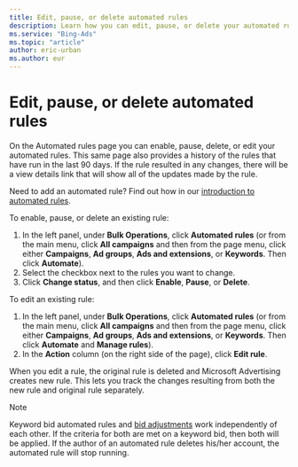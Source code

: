 ```yaml
---
title: Edit, pause, or delete automated rules
description: Learn how you can edit, pause, or delete your automated rules. You can also review a history of the rules that ran  in the last 90 days.
ms.service: "Bing-Ads"
ms.topic: "article"
author: eric-urban
ms.author: eur
---
```


# Edit, pause, or delete automated rules

On the Automated rules page you can enable, pause, delete, or edit your automated rules. This same page also provides a history of the rules that have run in the last 90 days. If the rule resulted in any changes, there will be a view details link that will show all of the updates made by the rule.

Need to add an automated rule? Find out how in our [introduction to automated rules](./hlp_BA_CONC_AutoRuleIntro.md).

To enable, pause, or delete an existing rule:

1. In the left panel, under **Bulk Operations**, click **Automated rules** (or from the main menu, click **All campaigns** and then from the page menu, click either **Campaigns**, **Ad groups**, **Ads and extensions**, or **Keywords**. Then click **Automate**).
1. Select the checkbox next to the rules you want to change.
1. Click **Change status**, and then click **Enable**, **Pause**, or **Delete**.

To edit an existing rule:

1. In the left panel, under **Bulk Operations**, click **Automated rules** (or from the main menu, click **All campaigns** and then from the page menu, click either **Campaigns**, **Ad groups**, **Ads and extensions**, or **Keywords**. Then click **Automate** and **Manage rules**).
1. In the **Action** column (on the right side of the page), click **Edit rule**.

When you edit a rule, the original rule is deleted and Microsoft Advertising creates new rule. This lets you track the changes resulting from both the new rule and original rule separately.

> [!NOTE]
> Keyword bid automated rules and [bid adjustments](./hlp_BA_CONC_AboutAdvancedBidding.md) work independently of each other. If the criteria for both are met on a keyword bid, then both will be applied.
> If the author of an automated rule deletes his/her account, the automated rule will stop running.



